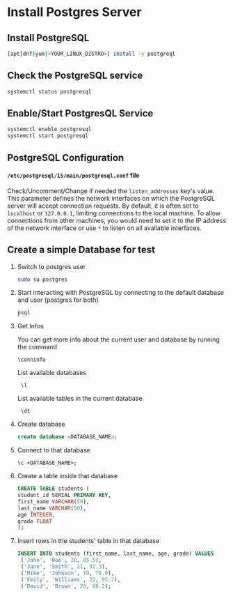 # Install Postgres Server

## Install PostgreSQL
```bash
[apt|dnf|yum|<YOUR_LINUX_DISTRO>] install -y postgreql
```

## Check the PostgreSQL service
```bash
systemctl status postgresql
```

## Enable/Start PostgresQL Service
```bash
systemctl enable postgresql
systemctl start postgresql
```
## PostgreSQL Configuration
#### `/etc/postgresql/15/main/postgresql.conf` file
Check/Uncomment/Change if needed the `listen_addresses` key's value.
This parameter defines the network interfaces on which the PostgreSQL server will accept connection requests.
By default, it is often set to `localhost` or `127.0.0.1`, limiting connections to the local machine.
To allow connections from other machines,
you would need to set it to the IP address of the network interface or use `*` to listen on all available interfaces.

## Create a simple Database for test
1. Switch to postgres user
    ```bash
    sudo su postgres
    ```
2. Start interacting with PostgreSQL by connecting to the default database and user (postgres for both)
    ```bash
    psql
    ```
3. Get Infos
   
   You can get more info about the current user and database by running the command
    ```postgresql
    \conninfo
    ```
   List available databases
   ```postgresql
    \l
    ```
   List available tables in the current database
   ```postgresql
    \dt
    ```
4. Create database
   ```sql
   create database <DATABASE_NAME>;
   ```
5. Connect to that database
   ```postgresql
   \c <DATABASE_NAME>;
   ```
6. Create a table inside that database
   ```sql
   CREATE TABLE students (
   student_id SERIAL PRIMARY KEY,
   first_name VARCHAR(50),
   last_name VARCHAR(50),
   age INTEGER,
   grade FLOAT
   );
   ```
7. Insert rows in the students' table in that database 
   ```sql
   INSERT INTO students (first_name, last_name, age, grade) VALUES
    ('John', 'Doe', 20, 85.5),
    ('Jane', 'Smith', 21, 92.3),
    ('Mike', 'Johnson', 19, 78.9),
    ('Emily', 'Williams', 22, 95.7),
    ('David', 'Brown', 20, 88.2);
   ```